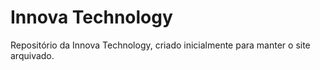 # Innova Technology
 Repositório da Innova Technology, criado inicialmente para manter o site arquivado.
